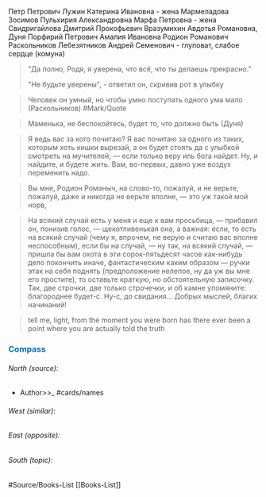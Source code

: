 Петр Петрович Лужин
Катерина Ивановна - жена Мармеладова
Зосимов
Пульхирия Александровна 
Марфа Петровна - жена Свидригайлова
Дмитрий Прокофьевич Вразумихин
Авдотья Романовна, Дуня 
Порфирий Петрович
Амалия Ивановна
Родион Романович Раскольников
Лебезятников Андрей Семенович - глуповат, слабое сердце (комуна)

> "Да полно, Родя, я уверена, что всё, что ты делаешь прекрасно." 
> 
> "Не будьте уверены", - ответил он, скривив рот в улыбку


>Человек он умный, но чтобы умно поступать одного ума мало (Раскольников) #Mark/Quote 

>Маменька, не беспокойтесь, будет то, что должно быть (Дуня)

> Я ведь вас за кого почитаю? Я вас почитаю за одного из таких, которым хоть кишки вырезай, а он будет стоять да с улыбкой смотреть на мучителей, — если только веру иль бога найдет. Ну, и найдите, и будете жить. Вам, во-первых, давно уже воздух переменить надо.

> Вы мне, Родион Романыч, на слово-то, пожалуй, и не верьте, пожалуй, даже и никогда не верьте вполне, — это уж такой мой норв,

> На всякий случай есть у меня и еще к вам просьбица, — прибавил он, понизив голос, — щекотливенькая она, а важная: если, то есть на всякий случай (чему я, впрочем, не верую и считаю вас вполне неспособным), если бы на случай, — ну так, на всякий случай, — пришла бы вам охота в эти сорок-пятьдесят часов как-нибудь дело покончить иначе, фантастическим каким образом — ручки этак на себя поднять (предположение нелепое, ну да уж вы мне его простите), то оставьте краткую, но обстоятельную записочку. Так, две строчки, две только строчечки, и об камне упомяните: благороднее будет-с. Ну-с, до свидания… Добрых мыслей, благих начинаний!

> tell me, light, from the moment you were born has there ever been a point where you are actually told the truth






### <span style="color:#0070c0">Compass</span>
###### North (source):
- Author>>_           #cards/names 


###### West (similar):


###### East (opposite):


###### South (topic):


#Source/Books-List [[Books-List]]